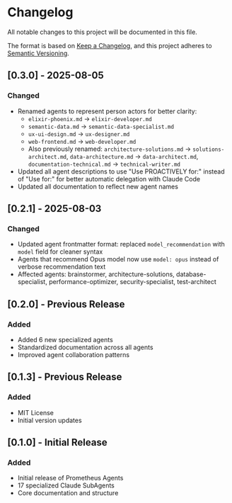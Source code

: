 # Changelog

All notable changes to this project will be documented in this file.

The format is based on [Keep a Changelog](https://keepachangelog.com/en/1.0.0/),
and this project adheres to [Semantic Versioning](https://semver.org/spec/v2.0.0.html).

## [0.3.0] - 2025-08-05

### Changed
- Renamed agents to represent person actors for better clarity:
  - `elixir-phoenix.md` → `elixir-developer.md`
  - `semantic-data.md` → `semantic-data-specialist.md`
  - `ux-ui-design.md` → `ux-designer.md`
  - `web-frontend.md` → `web-developer.md`
  - Also previously renamed: `architecture-solutions.md` → `solutions-architect.md`, `data-architecture.md` → `data-architect.md`, `documentation-technical.md` → `technical-writer.md`
- Updated all agent descriptions to use "Use PROACTIVELY for:" instead of "Use for:" for better automatic delegation with Claude Code
- Updated all documentation to reflect new agent names

## [0.2.1] - 2025-08-03

### Changed
- Updated agent frontmatter format: replaced `model_recommendation` with `model` field for cleaner syntax
- Agents that recommend Opus model now use `model: opus` instead of verbose recommendation text
- Affected agents: brainstormer, architecture-solutions, database-specialist, performance-optimizer, security-specialist, test-architect

## [0.2.0] - Previous Release

### Added
- Added 6 new specialized agents
- Standardized documentation across all agents
- Improved agent collaboration patterns

## [0.1.3] - Previous Release

### Added
- MIT License
- Initial version updates

## [0.1.0] - Initial Release

### Added
- Initial release of Prometheus Agents
- 17 specialized Claude SubAgents
- Core documentation and structure